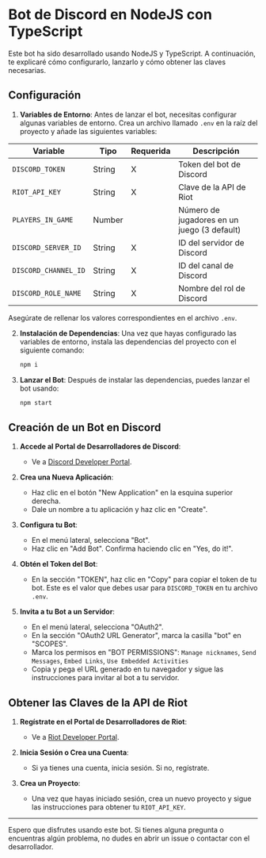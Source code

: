 # Bot de Discord en NodeJS con TypeScript

Este bot ha sido desarrollado usando NodeJS y TypeScript. A continuación, te explicaré cómo configurarlo, lanzarlo y cómo obtener las claves necesarias.

## Configuración

1. **Variables de Entorno**: Antes de lanzar el bot, necesitas configurar algunas variables de entorno. Crea un archivo llamado `.env` en la raíz del proyecto y añade las siguientes variables:

| Variable             | Tipo     | Requerida | Descripción                          |
|----------------------|----------|-----------|--------------------------------------|
| `DISCORD_TOKEN`      | String   | X         | Token del bot de Discord             |
| `RIOT_API_KEY`       | String   | X         | Clave de la API de Riot              |
| `PLAYERS_IN_GAME`    | Number   |           | Número de jugadores en un juego (3 default)|
| `DISCORD_SERVER_ID`  | String   | X         | ID del servidor de Discord           |
| `DISCORD_CHANNEL_ID` | String   | X         | ID del canal de Discord              |
| `DISCORD_ROLE_NAME`  | String   | X         | Nombre del rol de Discord            |

Asegúrate de rellenar los valores correspondientes en el archivo `.env`.

2. **Instalación de Dependencias**: Una vez que hayas configurado las variables de entorno, instala las dependencias del proyecto con el siguiente comando:

    ```bash
    npm i
    ```

3. **Lanzar el Bot**: Después de instalar las dependencias, puedes lanzar el bot usando:

    ```bash
    npm start
    ```

## Creación de un Bot en Discord

1. **Accede al Portal de Desarrolladores de Discord**:
   - Ve a [Discord Developer Portal](https://discord.com/developers/applications).

2. **Crea una Nueva Aplicación**:
   - Haz clic en el botón "New Application" en la esquina superior derecha.
   - Dale un nombre a tu aplicación y haz clic en "Create".

3. **Configura tu Bot**:
   - En el menú lateral, selecciona "Bot".
   - Haz clic en "Add Bot". Confirma haciendo clic en "Yes, do it!".

4. **Obtén el Token del Bot**:
   - En la sección "TOKEN", haz clic en "Copy" para copiar el token de tu bot. Este es el valor que debes usar para `DISCORD_TOKEN` en tu archivo `.env`.

5. **Invita a tu Bot a un Servidor**:
   - En el menú lateral, selecciona "OAuth2".
   - En la sección "OAuth2 URL Generator", marca la casilla "bot" en "SCOPES".
   - Marca los permisos en "BOT PERMISSIONS":
    ``Manage nicknames``, ``Send Messages``, ``Embed Links``, ``Use Embedded Activities``
   - Copia y pega el URL generado en tu navegador y sigue las instrucciones para invitar al bot a tu servidor.

## Obtener las Claves de la API de Riot

1. **Regístrate en el Portal de Desarrolladores de Riot**:
   - Ve a [Riot Developer Portal](https://developer.riotgames.com/).

2. **Inicia Sesión o Crea una Cuenta**:
   - Si ya tienes una cuenta, inicia sesión. Si no, regístrate.

3. **Crea un Proyecto**:
   - Una vez que hayas iniciado sesión, crea un nuevo proyecto y sigue las instrucciones para obtener tu `RIOT_API_KEY`.

---

Espero que disfrutes usando este bot. Si tienes alguna pregunta o encuentras algún problema, no dudes en abrir un issue o contactar con el desarrollador.
